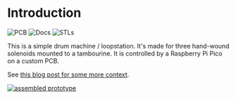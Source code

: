 # Introduction

![PCB](https://github.com/xythobuz/lars/actions/workflows/kicad.yml/badge.svg)
![Docs](https://github.com/xythobuz/lars/actions/workflows/docs.yml/badge.svg)
![STLs](https://github.com/xythobuz/lars/actions/workflows/scad.yml/badge.svg)

This is a simple drum machine / loopstation.
It's made for three hand-wound solenoids mounted to a tambourine.
It is controlled by a Raspberry Pi Pico on a custom PCB.

See [this blog post for some more context](https://www.xythobuz.de/lars.html).

[![assembled prototype](https://www.xythobuz.de/img/lars_3_small.jpg)](https://www.xythobuz.de/img/lars_3.jpg)
